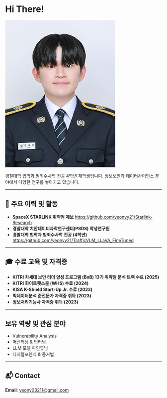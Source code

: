 # Hi There!

![Profile](2025_3_profile.jpg)


경찰대학 법학과 범죄수사학 전공 4학년 재학생입니다.
정보보안과 데이터사이언스 분야에서 다양한 연구를 쌓아가고 있습니다.

---

## 🚀 주요 이력 및 활동

- **SpaceX STARLINK 취약점 제보**
  https://github.com/yeonyy21/Starlink-Research
- **경찰대학 치안데이터과학연구센터(PSDS) 학생연구원**
- **경찰대학 법학과 범죄수사학 전공 (4학년)**
https://github.com/yeonyy21/TrafficVLM_LLaVA_FineTuned

---

## 🎓 수료 교육 및 자격증

- **KITRI 차세대 보안 리더 양성 프로그램 (BoB) 13기 취약점 분석 트랙 수료 (2025)**
- **KITRI 화이트햇스쿨 (WHS) 수료 (2024)**
- **KISA K-Shield Start-Up Jr. 수료 (2023)**
- **빅데이터분석 준전문가 자격증 취득 (2023)**
- **정보처리기능사 자격증 취득 (2023)**


---

## 보유 역량 및 관심 분야

- Vulnerability Analysis
- 머신러닝 & 딥러닝
- LLM 모델 파인튜닝
- 디지털포렌식 & 증거법


---

## 📬 Contact

**Email**: yeony03211@gmail.com
